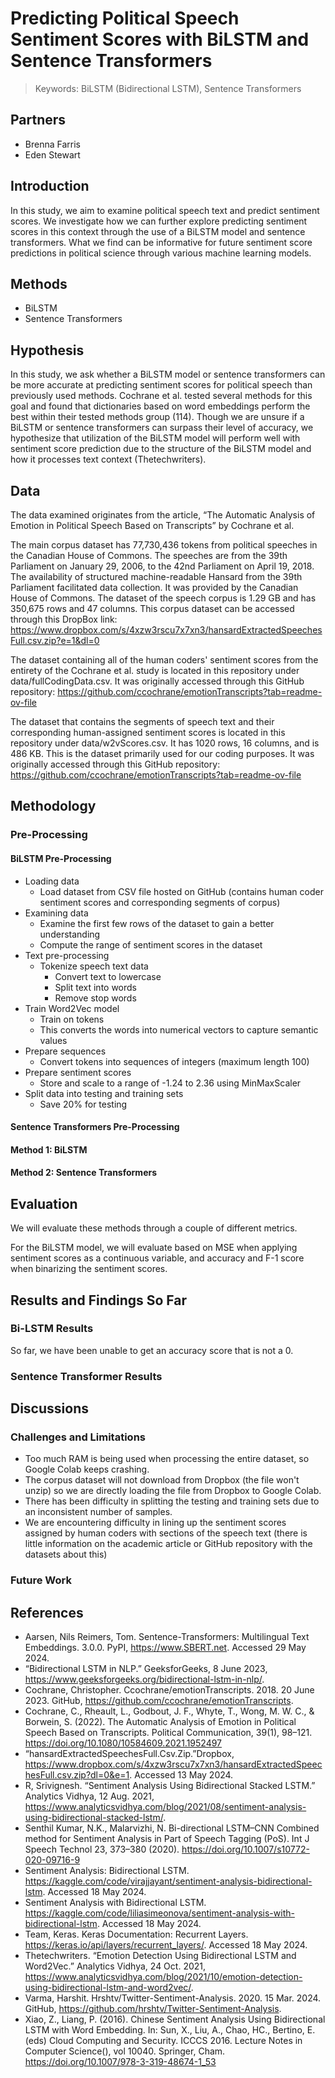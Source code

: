 # Predicting Political Speech Sentiment Scores with BiLSTM and Sentence Transformers

> Keywords: BiLSTM (Bidirectional LSTM), Sentence Transformers

## Partners

- Brenna Farris
- Eden Stewart

## Introduction

In this study, we aim to examine political speech text and predict sentiment scores. We investigate how we can further explore predicting sentiment scores in this context through the use of a BiLSTM model and sentence transformers. What we find can be informative for future sentiment score predictions in political science through various machine learning models.

## Methods

- BiLSTM
- Sentence Transformers

## Hypothesis

In this study, we ask whether a BiLSTM model or sentence transformers can be more accurate at predicting sentiment scores for political speech than previously used methods. Cochrane et al. tested several methods for this goal and found that dictionaries based on word embeddings perform the best within their tested methods group (114). Though we are unsure if a BiLSTM or sentence transformers can surpass their level of accuracy, we hypothesize that utilization of the BiLSTM model will perform well with sentiment score prediction due to the structure of the BiLSTM model and how it processes text context (Thetechwriters).

## Data

The data examined originates from the article, “The Automatic Analysis of Emotion in Political Speech Based on Transcripts” by Cochrane et al. 

The main corpus dataset has 77,730,436 tokens from political speeches in the Canadian House of Commons. The speeches are from the 39th Parliament on January 29, 2006, to the 42nd Parliament on April 19, 2018. The availability of structured machine-readable Hansard from the 39th Parliament facilitated data collection. It was provided by the Canadian House of Commons. The dataset of the speech corpus is 1.29 GB and has 350,675 rows and 47 columns. This corpus dataset can be accessed through this DropBox link: https://www.dropbox.com/s/4xzw3rscu7x7xn3/hansardExtractedSpeechesFull.csv.zip?e=1&dl=0

The dataset containing all of the human coders' sentiment scores from the entirety of the Cochrane et al. study is located in this repository under data/fullCodingData.csv. It was originally accessed through this GitHub repository: https://github.com/ccochrane/emotionTranscripts?tab=readme-ov-file

The dataset that contains the segments of speech text and their corresponding human-assigned sentiment scores is located in this repository under data/w2vScores.csv. It has 1020 rows, 16 columns, and is 486 KB. This is the dataset primarily used for our coding purposes. It was originally accessed through this GitHub repository: https://github.com/ccochrane/emotionTranscripts?tab=readme-ov-file

## Methodology

### Pre-Processing

#### BiLSTM Pre-Processing
- Loading data
  - Load dataset from CSV file hosted on GitHub (contains human coder sentiment scores and corresponding segments of corpus)
- Examining data
  - Examine the first few rows of the dataset to gain a better understanding
  - Compute the range of sentiment scores in the dataset
- Text pre-processing
  - Tokenize speech text data
    - Convert text to lowercase
    - Split text into words
    - Remove stop words
- Train Word2Vec model
  - Train on tokens
  - This converts the words into numerical vectors to capture semantic values
- Prepare sequences
  - Convert tokens into sequences of integers (maximum length 100)
- Prepare sentiment scores
  - Store and scale to a range of -1.24 to 2.36 using MinMaxScaler
- Split data into testing and training sets
  - Save 20% for testing

#### Sentence Transformers Pre-Processing

#### Method 1: BiLSTM



#### Method 2: Sentence Transformers

## Evaluation

We will evaluate these methods through a couple of different metrics. 

For the BiLSTM model, we will evaluate based on MSE when applying sentiment scores as a continuous variable, and accuracy and F-1 score when binarizing the sentiment scores.

## Results and Findings So Far

### Bi-LSTM Results

So far, we have been unable to get an accuracy score that is not a 0. 

### Sentence Transformer Results

## Discussions

### Challenges and Limitations

- Too much RAM is being used when processing the entire dataset, so Google Colab keeps crashing.
- The corpus dataset will not download from Dropbox (the file won't unzip) so we are directly loading the file from Dropbox to Google Colab.
- There has been difficulty in splitting the testing and training sets due to an inconsistent number of samples.
- We are encountering difficulty in lining up the sentiment scores assigned by human coders with sections of the speech text (there is little information on the academic article or GitHub repository with the datasets about this)

### Future Work

## References
- Aarsen, Nils Reimers, Tom. Sentence-Transformers: Multilingual Text Embeddings. 3.0.0. PyPI, https://www.SBERT.net. Accessed 29 May 2024.
- “Bidirectional LSTM in NLP.” GeeksforGeeks, 8 June 2023, https://www.geeksforgeeks.org/bidirectional-lstm-in-nlp/.
- Cochrane, Christopher. Ccochrane/emotionTranscripts. 2018. 20 June 2023. GitHub, https://github.com/ccochrane/emotionTranscripts.
- Cochrane, C., Rheault, L., Godbout, J. F., Whyte, T., Wong, M. W. C., & Borwein, S. (2022). The Automatic Analysis of Emotion in Political Speech Based on Transcripts. Political Communication, 39(1), 98–121. https://doi.org/10.1080/10584609.2021.1952497 
- “hansardExtractedSpeechesFull.Csv.Zip.”Dropbox, https://www.dropbox.com/s/4xzw3rscu7x7xn3/hansardExtractedSpeechesFull.csv.zip?dl=0&e=1. Accessed 13 May 2024.
- R, Srivignesh. “Sentiment Analysis Using Bidirectional Stacked LSTM.” Analytics Vidhya, 12 Aug. 2021, https://www.analyticsvidhya.com/blog/2021/08/sentiment-analysis-using-bidirectional-stacked-lstm/.
- Senthil Kumar, N.K., Malarvizhi, N. Bi-directional LSTM–CNN Combined method for Sentiment Analysis in Part of Speech Tagging (PoS). Int J Speech Technol 23, 373–380 (2020). https://doi.org/10.1007/s10772-020-09716-9 
- Sentiment Analysis: Bidirectional LSTM. https://kaggle.com/code/virajjayant/sentiment-analysis-bidirectional-lstm. Accessed 18 May 2024.
- Sentiment Analysis with Bidirectional LSTM. https://kaggle.com/code/liliasimeonova/sentiment-analysis-with-bidirectional-lstm. Accessed 18 May 2024.
- Team, Keras. Keras Documentation: Recurrent Layers. https://keras.io/api/layers/recurrent_layers/. Accessed 18 May 2024.
- Thetechwriters. “Emotion Detection Using Bidirectional LSTM and Word2Vec.” Analytics Vidhya, 24 Oct. 2021, https://www.analyticsvidhya.com/blog/2021/10/emotion-detection-using-bidirectional-lstm-and-word2vec/.
- Varma, Harshit. Hrshtv/Twitter-Sentiment-Analysis. 2020. 15 Mar. 2024. GitHub, https://github.com/hrshtv/Twitter-Sentiment-Analysis.
- Xiao, Z., Liang, P. (2016). Chinese Sentiment Analysis Using Bidirectional LSTM with Word Embedding. In: Sun, X., Liu, A., Chao, HC., Bertino, E. (eds) Cloud Computing and Security. ICCCS 2016. Lecture Notes in Computer Science(), vol 10040. Springer, Cham. https://doi.org/10.1007/978-3-319-48674-1_53 
